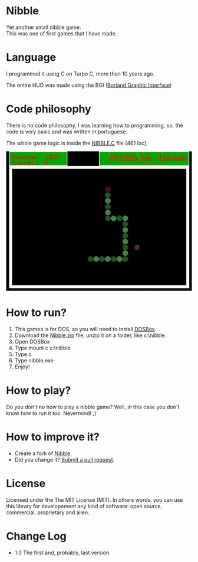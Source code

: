 Nibble
======
Yet another small nibble game.<br>
This was one of first games that I have made.

Language
===
I programmed it using C on Turbo C, more than 10 years ago. 

The entire HUD was made using the BGI ([Borland Graphic Interface](http://en.wikipedia.org/wiki/Borland_Graphics_Interface))

Code philosophy
===
There is no code philosophy, I was learning how to programming, so, the code is very basic and was written in portuguese.

The whole game logic is inside the [NIBBLE.C](src/NIBBLE.C) file (461 loc),



![](docs/screenshots/Nibble_01.jpg)

How to run?
===

1. This games is for DOS, so you will need to install [DOSBox](http://www.dosbox.com/download.php?main=1).
2. Download the [Nibble.zip](build/Nibble.zip) file, unzip it on a folder, like c:\nibble.
3. Open DOSBox
4. Type mount c c:\nibble
5. Type c
6. Type nibble.exe
7. Enjoy! 

How to play?
===
Do you don't no how to play a nibble game? Well, in this case you don't know how  to run it too. Nevermind! ;)


How to improve it?
======

- Create a fork of [Nibble](https://github.com/giacomelli/Nibble/fork). 
- Did you change it? [Submit a pull request](https://github.com/giacomelli/Nibble/pull/new/master).


License
======

Licensed under the The MIT License (MIT).
In others words, you can use this library for developement any kind of software: open source, commercial, proprietary and alien.


Change Log
======
 - 1.0 The first and, probably, last version.
